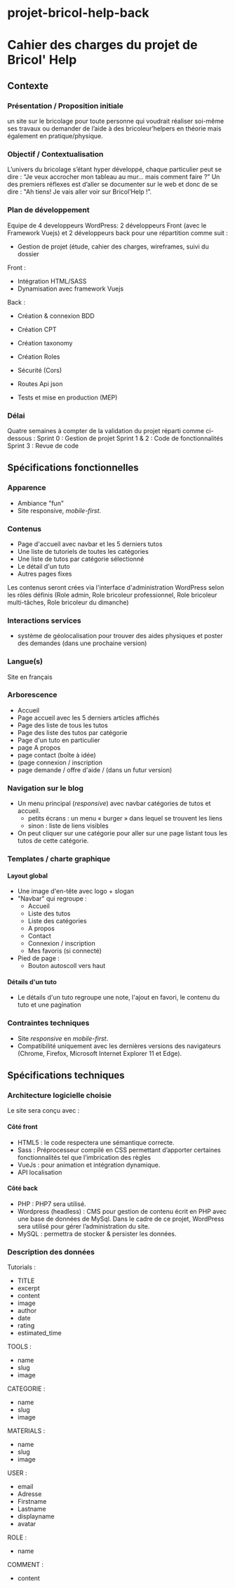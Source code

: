 # projet-bricol-help-back

# Cahier des charges du projet de Bricol' Help

## Contexte

### Présentation / Proposition initiale

un site sur le bricolage pour toute personne qui voudrait réaliser soi-même ses travaux ou demander de l’aide à des bricoleur’helpers en théorie mais également en pratique/physique.

### Objectif / Contextualisation

L’univers du bricolage s’étant hyper développé, chaque particulier peut se dire : “Je veux accrocher mon tableau au mur... mais comment faire ?” Un des premiers réflexes est d’aller se documenter sur le web et donc de se dire : "Ah tiens! Je vais aller voir sur Bricol’Help !”.

### Plan de développement

Equipe de 4 developpeurs WordPress: 2 développeurs Front (avec le Framework Vuejs) et 2 développeurs back pour une répartition comme suit :

- Gestion de projet (étude, cahier des charges, wireframes, suivi du dossier

Front :
- Intégration HTML/SASS
- Dynamisation avec framework Vuejs

Back :
- Création & connexion BDD
- Création CPT
- Création taxonomy
- Création Roles
- Sécurité (Cors)
- Routes Api json

- Tests et mise en production (MEP)

### Délai

Quatre semaines à compter de la validation du projet réparti comme ci-dessous :
Sprint 0 : Gestion de projet
Sprint 1 & 2 : Code de fonctionnalités
Sprint 3 : Revue de code

## Spécifications fonctionnelles

### Apparence

- Ambiance "fun"
- Site responsive, _mobile-first_.

### Contenus

- Page d'accueil avec navbar et les 5 derniers tutos
- Une liste de tutoriels de toutes les catégories
- Une liste de tutos par catégorie sélectionné
- Le détail d'un tuto
- Autres pages fixes

Les contenus seront crées via l'interface d'administration WordPress selon les rôles définis
(Role admin, Role bricoleur professionnel, Role bricoleur multi-tâches, Role bricoleur du dimanche)

### Interactions services

- système de géolocalisation pour trouver des aides physiques et poster des demandes (dans une prochaine version)

### Langue(s)

Site en français

### Arborescence

- Accueil
- Page accueil avec les 5 derniers articles affichés
- Page des liste de tous les tutos
- Page des liste des tutos par catégorie
- Page d'un tuto en particulier
- page A propos
- page contact (boîte à idée)
- (page connexion / inscription 
- page demande / offre  d'aide / (dans un futur version)

### Navigation sur le blog

- Un menu principal (_responsive_) avec navbar catégories de tutos et accueil.
  - petits écrans : un menu « burger » dans lequel se trouvent les liens
  - sinon : liste de liens visibles
- On peut cliquer sur une catégorie pour aller sur une page listant tous les tutos de cette catégorie.

### Templates / charte graphique

#### Layout global

- Une image d'en-tête avec logo + slogan
- "Navbar" qui regroupe :
  - Accueil
  - Liste des tutos
  - Liste des catégories
  - A propos
  - Contact
  - Connexion / inscription
  - Mes favoris (si connecté)
- Pied de page :
  - Bouton autoscoll vers haut

#### Détails d'un tuto

- Le détails d'un tuto regroupe une note, l'ajout en favori, le contenu du tuto et une pagination

### Contraintes techniques

- Site _responsive_ en _mobile-first_.
- Compatibilité uniquement avec les dernières versions des navigateurs (Chrome, Firefox, Microsoft Internet Explorer 11 et Edge).

## Spécifications techniques

### Architecture logicielle choisie

Le site sera conçu avec :

#### Côté front

- HTML5 : le code respectera une sémantique correcte.
- Sass : Préprocesseur compilé en CSS permettant d’apporter certaines fonctionnalités tel que l’imbrication des règles
- VueJs : pour animation et intégration dynamique.
- API localisation 

#### Côté back

- PHP : PHP7 sera utilisé.
- Wordpress (headless) : CMS pour gestion de contenu écrit en PHP avec une base de données de MySql. Dans le cadre de ce projet, WordPress sera utilisé pour gérer l’administration du site.
- MySQL : permettra de stocker & persister les données.

### Description des données

Tutorials :
- TITLE
- excerpt
- content
- image
- author
- date
- rating
- estimated_time

TOOLS :
- name
- slug
- image

CATEGORIE :
- name
- slug
- image

MATERIALS :
- name
- slug
- image

USER :
- email
- Adresse
- Firstname
- Lastname
- displayname
- avatar

ROLE :
- name

COMMENT :
- content